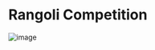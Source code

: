 # Rangoli Competition

![image](https://user-images.githubusercontent.com/67794910/140512943-3f832ab8-05fd-4784-ace7-1ee06f78f55a.png)
